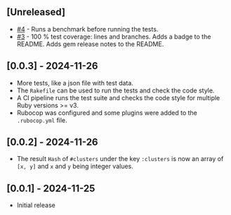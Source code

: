 ## [Unreleased]

- [#4](https://github.com/simonneutert/slippy_tiles_scorer/pull/4) - Runs a benchmark before running the tests.
- [#3](https://github.com/simonneutert/slippy_tiles_scorer/pull/3) - 100 % test coverage: lines and branches. Adds a badge to the README. Adds gem release notes to the README.

## [0.0.3] - 2024-11-26

- More tests, like a json file with test data.
- The `Rakefile` can be used to run the tests and check the code style.
- A CI pipeline runs the test suite and checks the code style for multiple Ruby
  versions >= v3.
- Rubocop was configured and some plugins were added to the `.rubocop.yml` file.

## [0.0.2] - 2024-11-26

- The result `Hash` of `#clusters` under the key `:clusters` is now an array of
  `[x, y]` and `x` and `y` being integer values.

## [0.0.1] - 2024-11-25

- Initial release
